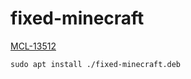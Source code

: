 # fixed-minecraft
[MCL-13512](https://bugs.mojang.com/browse/MCL-13512)

```
sudo apt install ./fixed-minecraft.deb
```

